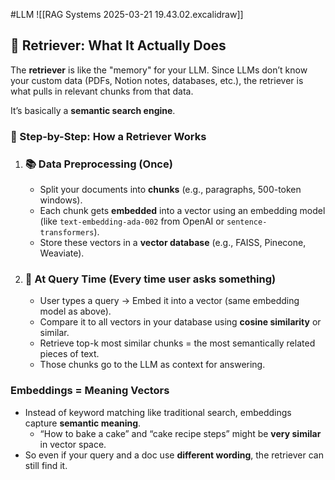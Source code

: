 #LLM 
![[RAG Systems 2025-03-21 19.43.02.excalidraw]]
## 🧠 Retriever: What It Actually Does

The **retriever** is like the "memory" for your LLM. Since LLMs don’t know your custom data (PDFs, Notion notes, databases, etc.), the retriever is what pulls in relevant chunks from that data.

It’s basically a **semantic search engine**.

### 🔄 Step-by-Step: How a Retriever Works

1. ### 📚 Data Preprocessing (Once)
    
    - Split your documents into **chunks** (e.g., paragraphs, 500-token windows).
    - Each chunk gets **embedded** into a vector using an embedding model (like `text-embedding-ada-002` from OpenAI or `sentence-transformers`).
    - Store these vectors in a **vector database** (e.g., FAISS, Pinecone, Weaviate).
    
2. ### 🧭 At Query Time (Every time user asks something)
    
    - User types a query → Embed it into a vector (same embedding model as above).
    - Compare it to all vectors in your database using **cosine similarity** or similar.
    - Retrieve top-k most similar chunks = the most semantically related pieces of text.
    - Those chunks go to the LLM as context for answering.
### Embeddings = Meaning Vectors

- Instead of keyword matching like traditional search, embeddings capture **semantic meaning**.
    - “How to bake a cake” and “cake recipe steps” might be **very similar** in vector space.
- So even if your query and a doc use **different wording**, the retriever can still find it.